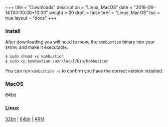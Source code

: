 +++
title = "Downloads"
description = "Linux, MacOS"
date = "2018-06-14T00:00:00+10:00"
weight = 20
draft = false
bref = "Linux, MacOS"
toc = true
layout = "docs"
+++

### Install

After downloading you will need to move the `kombustion` binary into your `$PATH`, and make it executable.

```bash
$ sudo chmod +x kombustion
$ sudo cp kombustion /usr/local/bin/kombustion
```

You can run `kombustion -v` to confirm you have the correct version installed.

### MacOS

[64bit](https://github.com/KablamoOSS/kombustion/releases/download/0.1.6/kombustion-darwin-10.11-amd64.tgz)

### Linux

[32bit](https://github.com/KablamoOSS/kombustion/releases/download/0.1.6/kombustion-linux-386.tgz) | [64bit](https://github.com/KablamoOSS/kombustion/releases/download/0.1.6/kombustion-linux-amd64.tgz) | [ARM](https://github.com/KablamoOSS/kombustion/releases/download/0.1.6/kombustion-linux-arm-5.tgz)
